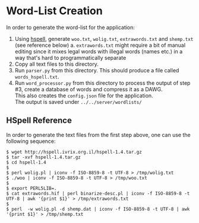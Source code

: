 # Word-List Creation

In order to generate the word-list for the application:

 1. Using [hspell](http://hspell.ivrix.org.il/), generate `woo.txt`, `wolig.txt`, `extrawords.txt` and `shemp.txt` (see reference below)
    a. `extrawords.txt` might require a bit of manual editing since it mixes legal words with illegal words (names etc.) in a way that's hard to programmatically separate
 2. Copy all text files to this directory.
 3. Run `parser.py` from this directory. This should produce a file called `words_hspell.txt`.
 4. Run `word_processor.py` from this directory to process the output of step #3, create a database of words and compress it as a DAWG.  
    This also creates the `config.json` file for the application.  
    The output is saved under `../../server/wordlists/`

## HSpell Reference

In order to generate the text files from the first step above, one can use the following sequence:

```console
$ wget http://hspell.ivrix.org.il/hspell-1.4.tar.gz
$ tar -xvf hspell-1.4.tar.gz
$ cd hspell-1.4
$ 
$ perl wolig.pl | iconv -f ISO-8859-8 -t UTF-8 > /tmp/wolig.txt
$ ./woo | iconv -f ISO-8859-8 -t UTF-8 > /tmp/woo.txt 
$ 
$ export PERL5LIB=.
$ cat extrawords.hif | perl binarize-desc.pl | iconv -f ISO-8859-8 -t UTF-8 | awk '{print $1}' > /tmp/extrawords.txt
$ 
$ perl  -w wolig.pl -d shemp.dat | iconv -f ISO-8859-8 -t UTF-8 | awk '{print $1}' > /tmp/shemp.txt
```